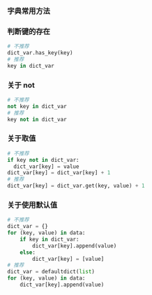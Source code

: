 
### 字典常用方法

### 判断键的存在
```python
# 不推荐
dict_var.has_key(key)
# 推荐
key in dict_var
```

### 关于 not
```python
# 不推荐
not key in dict_var
# 推荐
key not in dict_var
```

### 关于取值
```python
# 不推荐
if key not in dict_var:
  dict_var[key] = value
dict_var[key] = dict_var[key] + 1
# 推荐
dict_var[key] = dict_var.get(key, value) + 1
```

### 关于使用默认值
```python
# 不推荐
dict_var = {}
for (key, value) in data:
    if key in dict_var:
        dict_var[key].append(value)
    else:
        dict_var[key] = [value]
# 推荐
dict_var = defaultdict(list)
for (key, value) in data:
    dict_var[key].append(value)
```
